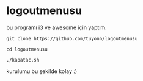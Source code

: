 # logoutmenusu

bu programı i3 ve awesome için yaptım.

<p><code>git clone https://github.com/tuyonn/logoutmenusu</code></p>
<p><code>cd logoutmenusu</code></p>
<p><code>./kapatac.sh</code></p>
kurulumu bu şekilde kolay :)
